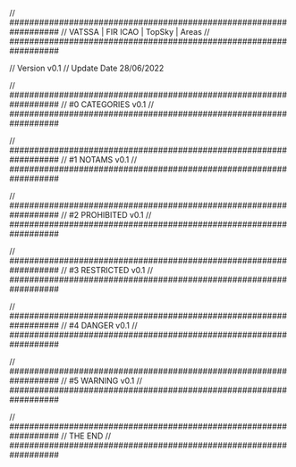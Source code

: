 // ##################################################################
//                 VATSSA | FIR ICAO | TopSky | Areas
// ##################################################################

// Version v0.1
// Update Date 28/06/2022


// ##################################################################
//                 #0 CATEGORIES v0.1
// ##################################################################

// ##################################################################
//                 #1 NOTAMS v0.1
// ##################################################################

// ##################################################################
//                 #2 PROHIBITED v0.1
// ##################################################################

// ##################################################################
//                 #3 RESTRICTED v0.1
// ##################################################################

// ##################################################################
//                 #4 DANGER v0.1
// ##################################################################

// ##################################################################
//                 #5 WARNING v0.1
// ##################################################################

// ##################################################################
//                 THE END
// ##################################################################
